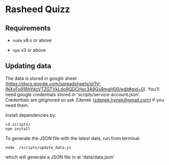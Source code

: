 # Rasheed Quizz


## Requirements

- `node` v8.x or above

- `npm` v3 or above


## Updating data

The data is stored in google sheet (https://docs.google.com/spreadsheets/d/1V-INXvFo918hYdcVTZGTVkLdo9QDCHsc3A9Gx8mgH00/edit#gid=0). You'll need google credentials stored in 'scripts/service-account.json'. Credentials are gitignored
so ask Zdenek (zdenek.hynek@gmail.com) if you need them.


Install dependencies by:

```
cd scripts/
npm install
```

To generate the JSON file with the latest data, run from terminal:

```
node ./scripts/update_data.js
```

which will generate a JSON file in at 'data/data.json'


